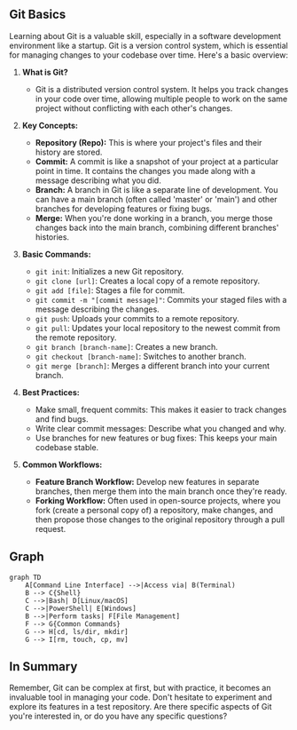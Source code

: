 ## Git Basics

Learning about Git is a valuable skill, especially in a software development environment like a startup. Git is a version control system, which is essential for managing changes to your codebase over time. Here's a basic overview:

1. **What is Git?**
   - Git is a distributed version control system. It helps you track changes in your code over time, allowing multiple people to work on the same project without conflicting with each other's changes.

2. **Key Concepts:**
   - **Repository (Repo):** This is where your project's files and their history are stored.
   - **Commit:** A commit is like a snapshot of your project at a particular point in time. It contains the changes you made along with a message describing what you did.
   - **Branch:** A branch in Git is like a separate line of development. You can have a main branch (often called 'master' or 'main') and other branches for developing features or fixing bugs.
   - **Merge:** When you're done working in a branch, you merge those changes back into the main branch, combining different branches' histories.

3. **Basic Commands:**
   - `git init`: Initializes a new Git repository.
   - `git clone [url]`: Creates a local copy of a remote repository.
   - `git add [file]`: Stages a file for commit.
   - `git commit -m "[commit message]"`: Commits your staged files with a message describing the changes.
   - `git push`: Uploads your commits to a remote repository.
   - `git pull`: Updates your local repository to the newest commit from the remote repository.
   - `git branch [branch-name]`: Creates a new branch.
   - `git checkout [branch-name]`: Switches to another branch.
   - `git merge [branch]`: Merges a different branch into your current branch.

4. **Best Practices:**
   - Make small, frequent commits: This makes it easier to track changes and find bugs.
   - Write clear commit messages: Describe what you changed and why.
   - Use branches for new features or bug fixes: This keeps your main codebase stable.

5. **Common Workflows:**
   - **Feature Branch Workflow:** Develop new features in separate branches, then merge them into the main branch once they're ready.
   - **Forking Workflow:** Often used in open-source projects, where you fork (create a personal copy of) a repository, make changes, and then propose those changes to the original repository through a pull request.

## Graph
```mermaid
graph TD
    A[Command Line Interface] -->|Access via| B(Terminal)
    B --> C{Shell}
    C -->|Bash| D[Linux/macOS]
    C -->|PowerShell| E[Windows]
    B -->|Perform tasks| F[File Management]
    F --> G{Common Commands}
    G --> H[cd, ls/dir, mkdir]
    G --> I[rm, touch, cp, mv]
```

## In Summary
Remember, Git can be complex at first, but with practice, it becomes an invaluable tool in managing your code. Don't hesitate to experiment and explore its features in a test repository. Are there specific aspects of Git you're interested in, or do you have any specific questions?